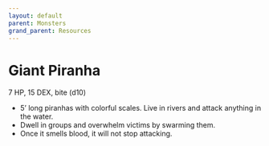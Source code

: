 ```yaml
---
layout: default
parent: Monsters
grand_parent: Resources
---
```


# Giant Piranha

7 HP, 15 DEX, bite (d10)

- 5’ long piranhas with colorful scales.   Live in rivers and attack anything in the water.
- Dwell in groups and overwhelm victims by swarming them.
- Once it smells blood, it will not stop attacking.
